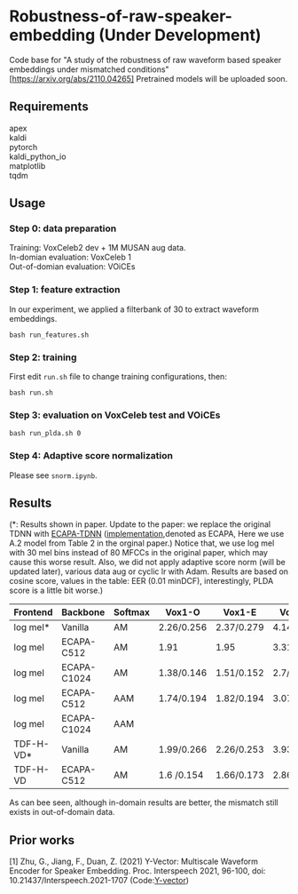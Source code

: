 # Robustness-of-raw-speaker-embedding (Under Development)
Code base for "A study of the robustness of raw waveform based speaker embeddings under mismatched conditions" [https://arxiv.org/abs/2110.04265]
Pretrained models will be uploaded soon.

## Requirements
apex \
kaldi \
pytorch \
kaldi_python_io \
matplotlib \
tqdm

## Usage

### Step 0: data preparation

Training: VoxCeleb2 dev + 1M MUSAN aug data. \
In-domian evaluation: VoxCeleb 1 \
Out-of-domian evaluation: VOiCEs

### Step 1: feature extraction
In our experiment, we applied a filterbank of 30 to extract waveform embeddings.

```
bash run_features.sh
```

### Step 2: training
First edit ```run.sh``` file to change training configurations, then:
```
bash run.sh
```

### Step 3: evaluation on VoxCeleb test and VOiCEs 


```
bash run_plda.sh 0
```

### Step 4: Adaptive score normalization

Please see ```snorm.ipynb```.

## Results

(*: Results shown in paper. Update to the paper: we replace the original TDNN with [ECAPA-TDNN](https://arxiv.org/abs/2005.07143) ([implementation](https://github.com/lawlict/ECAPA-TDNN),denoted as ECAPA, Here we use A.2 model from Table 2 in the orginal paper.) Notice that, we use log mel with 30 mel bins instead of 80 MFCCs in the original paper, which may cause this worse result. Also, we did not apply adaptive score norm (will be updated later), various data aug or cyclic lr with Adam. Results are based on cosine score, values in the table: EER (0.01 minDCF), interestingly, PLDA score is a little bit worse.) 

| Frontend   |Backbone   |Softmax|Vox1-O    | Vox1-E   |Vox1-H    | VOiCEs   |
|------------|-----------|-------|----------|----------|----------|----------|
| log mel*   | Vanilla   |AM     |2.26/0.256|2.37/0.279|4.14/0.408|6.79/0.553|
| log mel    |ECAPA-C512 |AM     |1.91      |1.95	   |3.31 	  |6.68/0.469|
| log mel    |ECAPA-C1024|AM     |1.38/0.146|1.51/0.152|2.7/0.254 |6.60/0.427|
| log mel    |ECAPA-C512 |AAM    |1.74/0.194|1.82/0.194|3.07/0.292|6.39/0.452|
| log mel    |ECAPA-C1024|AAM    |          |          |	      |		     |
| TDF-H-VD*  | Vanilla   |AM     |1.99/0.266|2.26/0.253|3.93/0.385|7.40/0.633|
| TDF-H-VD   |ECAPA-C512 |AM     |1.6 /0.154|1.66/0.173|2.86 /0.26|7.95/0.582|

As can bee seen, although in-domain results are better, the mismatch still exists in out-of-domain data.

## Prior works

[1] Zhu, G., Jiang, F., Duan, Z. (2021) Y-Vector: Multiscale Waveform Encoder for Speaker Embedding. Proc. Interspeech 2021, 96-100, doi: 10.21437/Interspeech.2021-1707 (Code:[Y-vector](https://github.com/gzhu06/Y-vector))